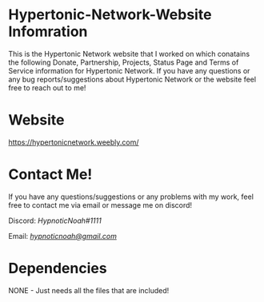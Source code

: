 # Hypertonic-Network-Website Infomration
This is the Hypertonic Network website that I worked on which conatains the following Donate, Partnership, Projects, Status Page and Terms of Service information for Hypertonic Network. If you have any questions or any bug reports/suggestions about Hypertonic Network or the website feel free to reach out to me!

# Website 
https://hypertonicnetwork.weebly.com/

# Contact Me!
 If you have any questions/suggestions or any problems with my work, feel free to contact me via email or message me on discord!

  Discord: *HypnoticNoah#1111*

  Email: *hypnoticnoah@gmail.com*

# Dependencies 
NONE - Just needs all the files that are included!

